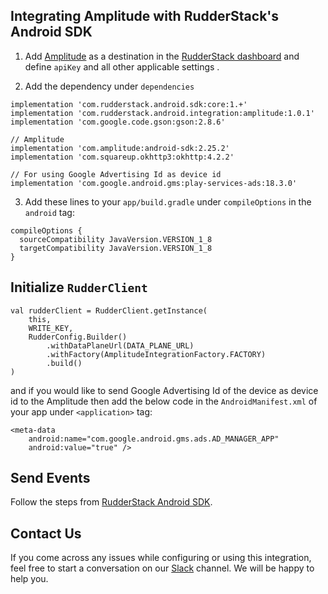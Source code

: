 

## Integrating Amplitude with RudderStack's Android SDK

1. Add [Amplitude](https://amplitude.com) as a destination in the [RudderStack dashboard](https://app.rudderstack.com/) and define `apiKey` and all other applicable settings .

2. Add the dependency under ```dependencies```

```
implementation 'com.rudderstack.android.sdk:core:1.+'
implementation 'com.rudderstack.android.integration:amplitude:1.0.1'
implementation 'com.google.code.gson:gson:2.8.6'

// Amplitude
implementation 'com.amplitude:android-sdk:2.25.2'
implementation 'com.squareup.okhttp3:okhttp:4.2.2'

// For using Google Advertising Id as device id
implementation 'com.google.android.gms:play-services-ads:18.3.0'

```

3. Add these lines to your ```app/build.gradle``` under ```compileOptions``` in the ```android``` tag:

```
compileOptions {
  sourceCompatibility JavaVersion.VERSION_1_8
  targetCompatibility JavaVersion.VERSION_1_8
}
```

## Initialize ```RudderClient```

```
val rudderClient = RudderClient.getInstance(
    this,
    WRITE_KEY,
    RudderConfig.Builder()
        .withDataPlaneUrl(DATA_PLANE_URL)
        .withFactory(AmplitudeIntegrationFactory.FACTORY)
        .build()
)
```
and if you would like to send Google Advertising Id of the device as device id to the Amplitude then add the below code in the `AndroidManifest.xml` of your app under `<application>` tag:
```
<meta-data
    android:name="com.google.android.gms.ads.AD_MANAGER_APP"
    android:value="true" />
```

## Send Events

Follow the steps from [RudderStack Android SDK](https://github.com/rudderlabs/rudder-sdk-android).

## Contact Us

If you come across any issues while configuring or using this integration, feel free to start a conversation on our [Slack](https://resources.rudderstack.com/join-rudderstack-slack) channel. We will be happy to help you.
